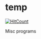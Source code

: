 # temp

[![HitCount](http://hits.dwyl.io/nashvincent/temp.svg)](http://hits.dwyl.io/nashvincent/temp)

Misc programs
